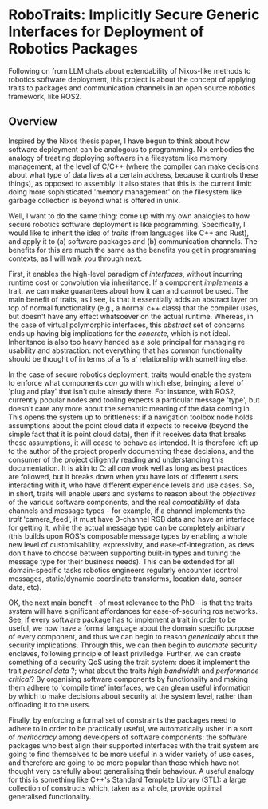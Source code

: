 # RoboTraits: Implicitly Secure Generic Interfaces for Deployment of Robotics Packages

Following on from LLM chats about extendability of Nixos-like methods to robotics software deployment, this project is about the concept of applying traits to packages and communication channels in an open source robotics framework, like ROS2.

## Overview

Inspired by the Nixos thesis paper, I have begun to think about how software deployment can be analogous to programming. Nix embodies the analogy of treating deploying software in a filesystem like memory management, at the level of C/C++ (where the compiler can make decisions about what type of data lives at a certain address, because it controls these things), as opposed to assembly. It also states that this is the current limit: doing more sophisticated 'memory management' on the filesystem like garbage collection is beyond what is offered in unix. 

Well, I want to do the same thing: come up with my own analogies to how secure robotics software deployment is like programming. Specifically, I would like to inherit the idea of _traits_ (from languages like C++ and Rust), and apply it to (a) software packages and (b) communication channels. The benefits for this are much the same as the benefits you get in programming contexts, as I will walk you through next.

First, it enables the high-level paradigm of _interfaces_, without incurring runtime cost or convolution via inheritance. If a component _implements_ a trait, we can make guarantees about how it can and cannot be used. The main benefit of traits, as I see, is that it essentially adds an abstract layer on top of normal functionality (e.g., a normal c++ class) that the compiler uses, but doesn't have any effect whatsoever on the actual runtime. Whereas, in the case of virtual polymorphic interfaces, this _abstract_ set of concerns ends up having big implications for the _concrete_, which is not ideal. Inheritance is also too heavy handed as a sole principal for managing re usability and abstraction: not everything that has common functionality should be thought of in terms of a 'is a' relationship with something else. 

In the case of secure robotics deployment, traits would enable the system to enforce what components _can_ go with which else, bringing a level of 'plug and play' that isn't quite already there. For instance, with ROS2, currently popular nodes and tooling expects a particular message 'type', but doesn't care any more about the semantic meaning of the data coming in. This opens the system up to brittleness: if a navigation toolbox node holds assumptions about the point cloud data it expects to receive (beyond the simple fact that it is point cloud data), then if it receives data that breaks these assumptions, it will cease to behave as intended. It is therefore left up to the author of the project properly documenting these decisions, and the consumer of the project diligently reading and understanding this documentation. It is akin to C: all _can_ work well as long as best practices are followed, but it breaks down when you have lots of different users interacting with it, who have different experience levels and use cases. So, in short, traits will enable users and systems to reason about the _objectives_ of the various software components, and the real _compatibility_ of data channels and message types - for example, if a channel implements the _trait_ 'camera_feed', it must have 3-channel RGB data and have an interface for getting it, while the actual message type can be completely arbitrary (this builds upon ROS's composable message types by enabling a whole new level of customisability, expressivity, and ease-of-integration, as devs don't have to choose between supporting built-in types and tuning the message type for their business needs). This can be extended for all domain-specific tasks robotics engineers regularly encounter (control messages, static/dynamic coordinate transforms, location data, sensor data, etc). 

OK, the next main benefit - of most relevance to the PhD - is that the traits system will have significant affordances for ease-of-securing ros networks. See, if every software package has to implement a trait in order to be useful, we now have a formal language about the domain specific purpose of every component, and thus we can begin to reason _generically_ about the security implications. Through this, we can then begin to _automate_ security enclaves, following principle of least priviledge. Further, we can create something of a security QoS using the trait system: does it implement the trait _personal data_ ?; what about the traits _high bandwidth_ and _performance critical_? By organising software components by functionality and making them adhere to 'compile time' interfaces, we can glean useful information by which to make decisions about security at the system level, rather than offloading it to the users.

Finally, by enforcing a formal set of constraints the packages need to adhere to in order to be practically useful, we automatically usher in a sort of _meritocracy_ among developers of software components: the software packages who best align their supported interfaces with the trait system are going to find themselves to be more useful in a wider variety of use cases, and therefore are going to be more popular than those which have not thought very carefully about generalising their behaviour. A useful analogy for this is something like C++'s Standard Template Library (STL): a large collection of constructs which, taken as a whole, provide optimal generalised functionality. 
